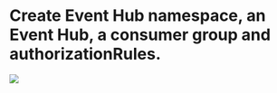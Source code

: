 # Create Event Hub namespace, an Event Hub, a consumer group and authorizationRules.

<a href="https://portal.azure.com/#create/Microsoft.Template/uri/https%3A%2F%2Fraw.githubusercontent.com%2FAzure%2Fazure-quickstart-templates%2Fmaster%2F301-eventHub-create-authrule-namespace-and-eventHub%2Fazuredeploy.json" target="_blank">
    <img src="http://azuredeploy.net/deploybutton.png"/>
</a>